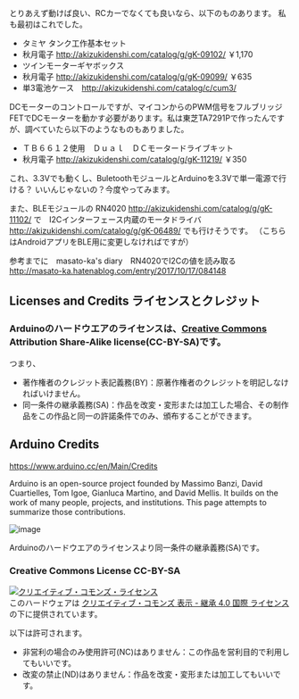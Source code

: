 とりあえず動けば良い、RCカーでなくても良いなら、以下のものあります。
私も最初はこれでした。

* タミヤ タンク工作基本セット
* 秋月電子 http://akizukidenshi.com/catalog/g/gK-09102/  ￥1,170
* ツインモーターギヤボックス
* 秋月電子 http://akizukidenshi.com/catalog/g/gK-09099/ ￥635
* 単3電池ケース　http://akizukidenshi.com/catalog/c/cum3/

DCモーターのコントロールですが、マイコンからのPWM信号をフルブリッジFETでDCモーターを動かす必要があります。私は東芝TA7291Pで作ったんですが、調べていたら以下のようなものもありました。

* ＴＢ６６１２使用　Ｄｕａｌ　ＤＣモータードライブキット
* 秋月電子 http://akizukidenshi.com/catalog/g/gK-11219/  ￥350

これ、3.3Vでも動くし、BuletoothモジュールとArduinoを3.3Vで単一電源で行ける？
いいんじゃないの？今度やってみます。

また、BLEモジュールの RN4020 http://akizukidenshi.com/catalog/g/gK-11102/ で　I2Cインターフェース内蔵のモータドライバ http://akizukidenshi.com/catalog/g/gK-06489/ でも行けそうです。
（こちらはAndroidアプリをBLE用に変更しなければですが）

参考までに　masato-ka's diary　RN4020でI2Cの値を読み取る　http://masato-ka.hatenablog.com/entry/2017/10/17/084148


## Licenses and Credits ライセンスとクレジット

### Arduinoのハードウエアのライセンスは、[Creative Commons](https://creativecommons.jp/licenses/) Attribution Share-Alike license(CC-BY-SA)です。

つまり、

* 著作権者のクレジット表記義務(BY)：原著作権者のクレジットを明記しなければいけません。
* 同一条件の継承義務(SA)：作品を改変・変形または加工した場合、その制作品をこの作品と同一の許諾条件でのみ、頒布することができます。

## Arduino Credits
https://www.arduino.cc/en/Main/Credits

Arduino is an open-source project founded by Massimo Banzi, David Cuartielles, Tom Igoe, Gianluca Martino, and David Mellis. It builds on the work of many people, projects, and institutions. This page attempts to summarize those contributions.

![image](https://cdn.arduino.cc/homepage/images/what_is-board.png)

Arduinoのハードウエアのライセンスより同一条件の継承義務(SA)です。

### Creative Commons License CC-BY-SA
<a rel="license" href="https://creativecommons.org/licenses/by-sa/4.0/deed.ja"><img alt="クリエイティブ・コモンズ・ライセンス" style="border-width:0" src="https://i.creativecommons.org/l/by-sa/4.0/88x31.png" /></a><br />
このハードウェアは <a rel="license" href="https://creativecommons.org/licenses/by/4.0/legalcode.ja">クリエイティブ・コモンズ 表示 - 継承 4.0 国際 ライセンス</a>の下に提供されています。

以下は許可されます。
* 非営利の場合のみ使用許可(NC)はありません：この作品を営利目的で利用してもいいです。
* 改変の禁止(ND)はありません：作品を改変・変形または加工してもいいです。
